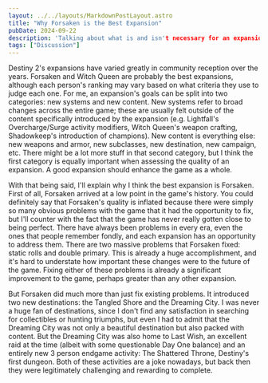 ```yaml
---
layout: ../../layouts/MarkdownPostLayout.astro
title: "Why Forsaken is the Best Expansion"
pubDate: 2024-09-22
description: 'Talking about what is and isn't necessary for an expansion to be considered good, including my opinion on what the ideal expansion looks like.'
tags: ["Discussion"]
---
```

Destiny 2's expansions have varied greatly in community reception over the years. Forsaken and Witch Queen are probably the best expansions, although each person's ranking may vary based on what criteria they use to judge each one. For me, an expansion's goals can be split into two categories: new systems and new content. New systems refer to broad changes across the entire game; these are usually felt outside of the content specifically introduced by the expansion (e.g. Lightfall's Overcharge/Surge activity modifiers, Witch Queen's weapon crafting, Shadowkeep's introduction of champions). New content is everything else: new weapons and armor, new subclasses, new destination, new campaign, etc. There might be a lot more stuff in that second category, but I think the first category is equally important when assessing the quality of an expansion. A good expansion should enhance the game as a whole.

With that being said, I'll explain why I think the best expansion is Forsaken. First of all, Forsaken arrived at a low point in the game's history. You could definitely say that Forsaken's quality is inflated because there were simply so many obvious problems with the game that it had the opportunity to fix, but I'll counter with the fact that the game has never really gotten close to being perfect. There have always been problems in every era, even the ones that people remember fondly, and each expansion has an opportunity to address them. There are two massive problems that Forsaken fixed: static rolls and double primary. This is already a huge accomplishment, and it's hard to understate how important these changes were to the future of the game. Fixing either of these problems is already a significant improvement to the game, perhaps greater than any other expansion.

But Forsaken did much more than just fix existing problems. It introduced two new destinations: the Tangled Shore and the Dreaming City. I was never a huge fan of destinations, since I don't find any satisfaction in searching for collectibles or hunting triumphs, but even I had to admit that the Dreaming City was not only a beautiful destination but also packed with content. But the Dreaming City was also home to Last Wish, an excellent raid at the time (albeit with some questionable Day One balance) and an entirely new 3 person endgame activity: The Shattered Throne, Destiny's first dungeon. Both of these activities are a joke nowadays, but back then they were legitimately challenging and rewarding to complete. 